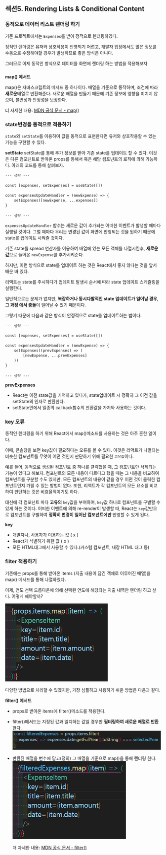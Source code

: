 ## 섹션5. Rendering Lists & Conditional Content

### 동적으로 데이터 리스트 렌더링 하기

기존 프로젝트에서는 `Expenses`를 받아 정적으로 렌더링하였다.

정적인 렌더링은 유저와 상호작용이 반영되기 어렵고, 개발자 입장에서도 많은 정보를 수동으로 수정해야할 경우가 발생하므로 좋은 방식은 아니다.

그러므로 이제 동적인 방식으로 데이터를 화면에 렌더링 하는 방법을 적용해보자

###

**map() 메서드**

map()은 자바스크립트의 메서드 중 하나이다.
배열을 기준으로 동작하며, 조건에 따라 **새로운**배열로 반환해준다.
새로운 배열을 만들기 때문에 기존 정보에 영향을 미치지 않으며,
불변성과 안정성을 보장한다.

더 자세한 내용: <a href='https://developer.mozilla.org/ko/docs/Web/JavaScript/Reference/Global_Objects/Array/map'>MDN 공식 문서 - map()</a>

### state변경을 동적으로 적용하기

`state`와 `setState`를 이용하여 값을 동적으로 표현한다면 유저와 상호작용할 수 있는 기능을 구현할 수 있다.

**setState**
setState를 통해 추가 정보를 받아 기존 state를 업데이트 할 수 있다. 이것은 다른 컴포넌트로 받아온 props를 통해서 혹은 해당 컴포넌트의 로직에 의해 가능하다. 아래의 코드를 통해 살펴보자.

```
--- 생략 ---

const [expenses, setExpenses] = useState([])

const expensesUpdateHandler = (newExpense) => {
    setExpenses([newExpense, ...expenses])
}

--- 생략 ---
```

`expensesUpdateHandler` 함수는 새로운 값이 추가되는 어떠한 이벤트가 발생할 때마다 실행될 것이다. 그럴 때마다 우리는 변경된 값이 화면에 반영되는 것을 원하기 때문에 state를 업데이트 시켜줄 것이다.

기존 state를 spread 연산자를 이용하여 배열에 있는 모든 객체를 나열시킨후, **새로운 값**으로 들어온 `newExpense`를 추가시켜준다.

하지만, 이런 방식으로 state를 업데이트 하는 것은 React에서 좋지 않다는 것을 앞서 배운 바 있다.

리액트는 state를 주시하다가 업데이트 발생시 순서에 따라 state 업데이트 스케쥴링을 실행한다.

일반적으로는 문제가 없지만, **복잡하거나 동시다발적인 state 업데이트가 일어날 경우, 그 과정 에서 충돌**이 일어날 수 있기 때문이다.

그렇기 때문에 다음과 같은 방식이 안정적으로 state를 업데이트하는 법이다.

```
--- 생략 ---

const [expenses, setExpenses] = useState([])

const expensesUpdateHandler = (newExpense) => {
    setExpenses((prevExpenses) => (
        [newExpense, ...prevExpenses]
    ))
}

--- 생략 ---
```

**prevExpenses**

- React는 이전 state값을 기억하고 있다가, state업데이트 시 정확히 그 이전 값을 setState의 인자로 반환한다.
- setState안에서 일종의 callback함수의 반환값을 가져와 사용하는 것이다.

### key 오류

동적인 렌더링을 하기 위해 React에서 map()메소드를 사용하는 것은 아주 흔한 일이다.

이때, 콘솔창을 보면 key값이 필요하다는 오류를 볼 수 있다.
이것은 리액트가 나열되는 비슷한 컴포넌트를 무엇이 어떤 것인지 판단하기 위해 필요한 `고유값`이다.

예를 들어, 동적으로 생성된 컴포넌트 중 하나를 클릭했을 때, 그 컴포넌트만 삭제되는 기능이 있다고 해보자.
컴포넌트의 모든 내용이 다르다고 했을 때는 그 내용을 비교하여 컴포넌트를 구분할 수도 있지만, 모든 컴포넌트의 내용이 같을 경우 어떤 것이 클릭한 컴포넌트인지 가릴 수 있는 방법이 없다.
또한, 리액트가 각 컴포넌트의 모든 요소를 비교하여 판단하는 것은 비효율적이기도 하다.

대신에 각 컴포넌트 마다 **고유의** `key`값을 부여하여, `key`값 하나로 컴포넌트를 구별할 수 있게 하는 것이다. 어떠한 이벤트에 의해 re-render이 발생할 때, React는 `key`값만으로 컴포넌트를 구별하여 **정확히 변경이 일어난 컴포넌트에만** 반영할 수 있게 된다..

**key**

- 개발자나, 사용자가 이용하는 값 ( x )
- React가 식별하기 위한 값 ( o )
- 모든 HTML태그에서 사용할 수 있다.(커스텀 컴포넌트, 내장 HTML 태그 등)

### filter 적용하기

기존에는 props를 통해 받아온 items (지출 내용이 담긴 객체로 이루어진 배열)을 map() 메서드를 통해 나열하였다.

이제, 연도 선택 드롭다운에 의해 선택된 연도에 해당되는 지출 내역만 렌더링 하고 싶다. 어떻게 해야할까?

![기존리스트적용](img/기존데이터나열.png)

다양한 방법으로 처리할 수 있겠지만, 가장 심플하고 사용하기 쉬운 방법은 다음과 같다.

**filter() 메서드**

- props로 받아온 items에 filter()메소드를 적용한다.
- filter()메서드는 지정된 값과 일치하는 값일 경우만 **필터링하여 새로운 배열로 반환**한다.
  ![필터링로직](img/필터로직.png)

- 반환된 배열을 변수에 담고(정의) 그 배열을 기준으로 map()을 통해 렌더링 한다.
  ![필터링된리스트적용](img/필터된데이터나열.png)

  더 자세한 내용: <a href='https://developer.mozilla.org/ko/docs/Web/JavaScript/Reference/Global_Objects/Array/filter'>MDN 공식 문서 - filter()</a>
